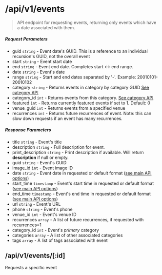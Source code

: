 # /api/v1/events

> API endpoint for requesting events, returning only events which have a date associated with them.

##### Request Parameters
- guid ```string``` - Event date's GUID.  This is a reference to an individual recursion's GUID, not the overall event
- start ```string``` - Event start date
- end ```string``` - Event end date.  Completes start <-> end range.
- date ```string``` - Event's date
- range ```string``` - Start and end dates separated by '-'.  Example: 20010101-20010102
- category ```string``` - Returns events in category by category GUID [See category API](api_events_categories.md)
- category_id ```int``` - Returns events from this category. [See category API](api_events_categories.md)
- featured ```int``` - Returns currently featured events if set to 1. Default: 0
- venue_guid ```int``` - Returns events from a specified venue
- recurrences ```int``` - Returns future recurrences of event.  Note: this can slow down requests if an event has many recurrences.

##### Response Parameters
- title ```string``` - Event's title
- description ```string``` - Full description for event.
- print_description ```string``` - Print description if available.  Will return **description** if null or empty.
- guid ```string``` - Event's GUID
- image_id ```int``` - Event image ID
- date ```string``` - Event date in requested or default format ([see main API options](api.md))
- start_time ```timestamp``` - Event's start time in requested or default format ([see main API options](api.md))
- end_time ```timestamp``` - Event's end time in requested or default format ([see main API options](api.md))
- url ```string``` - Event's URL
- phone ```string``` - Event's phone
- venue_id ```int``` - Event's venue ID
- recurrences ```array``` - A list of future recurrences, if requested with recurrences=1
- category_id ```int``` - Event's *primary* category
- categories ```array``` - A list of other associated categories
- tags ```array``` - A list of tags associated with event

## /api/v1/events/[:id]
Requests a specific event
